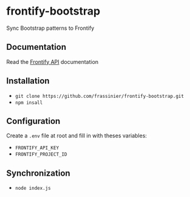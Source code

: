 # frontify-bootstrap

Sync Bootstrap patterns to Frontify

## Documentation

Read the [Frontify API](https://docs.frontify.com/d/2MwJ9kHF57Sc/api) documentation

## Installation

* `git clone https://github.com/frassinier/frontify-bootstrap.git`
* `npm insall`

## Configuration

Create a `.env` file at root and fill in with theses variables:

* `FRONTIFY_API_KEY`
* `FRONTIFY_PROJECT_ID`

## Synchronization

* `node index.js`
